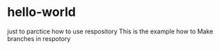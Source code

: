 # hello-world
just to parctice how to use respository
This is the example how to Make branches in respotory

